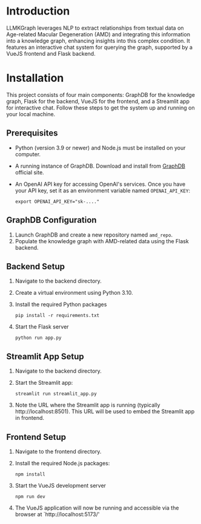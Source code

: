 # Introduction

LLMKGraph leverages NLP to extract relationships from textual data on
Age-related Macular Degeneration (AMD) and integrating this information 
into a knowledge graph, enhancing insights into this complex condition. 
It features an interactive chat system for querying the graph, 
supported by a VueJS frontend and Flask backend.

# Installation

This project consists of four main components: GraphDB for the knowledge graph, 
Flask for the backend, VueJS for the frontend, and a Streamlit app for interactive 
chat. Follow these steps to get the system up and running on your local machine.

## Prerequisites
- Python (version 3.9 or newer) and Node.js must be installed on your computer.
- A running instance of GraphDB. Download and install 
from [GraphDB](https://www.ontotext.com/products/graphdb/download/) official site.
- An OpenAI API key for accessing OpenAI's services. Once you have your API key, 
set it as an environment variable named `OPENAI_API_KEY`:

      export OPENAI_API_KEY="sk-...."


## GraphDB Configuration

1. Launch GraphDB and create a new repository named `amd_repo`.
2. Populate the knowledge graph with AMD-related data using the Flask backend.

## Backend Setup

1. Navigate to the backend directory.
2. Create a virtual environment using Python 3.10.
3. Install the required Python packages

    `pip install -r requirements.txt`

4. Start the Flask server

    `python run app.py`

## Streamlit App Setup

1. Navigate to the backend directory.
2. Start the Streamlit app:

   `streamlit run streamlit_app.py`

3. Note the URL where the Streamlit app is running 
(typically http://localhost:8501). This URL will be used to embed 
the Streamlit app in frontend.

## Frontend Setup

1. Navigate to the frontend directory.
2. Install the required Node.js packages:

   `npm install`

3. Start the VueJS development server

   `npm run dev`

4. The VueJS application will now be running and accessible via the browser at `http://localhost:5173/'
